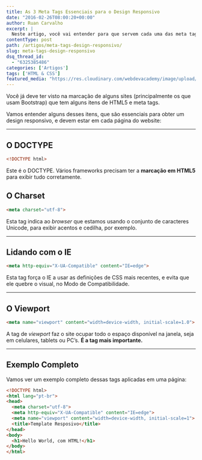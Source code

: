 ```yaml
---
title: As 3 Meta Tags Essenciais para o Design Responsivo
date: "2016-02-26T08:00:20+00:00"
author: Ruan Carvalho
excerpt: |
  Neste artigo, você vai entender para que servem cada uma das meta tags que são usadas em páginas com design responsivo, principalmente a de viewport.
contentType: post
path: /artigos/meta-tags-design-responsivo/
slug: meta-tags-design-responsivo
dsq_thread_id:
  - "6325385486"
categories: ['Artigos']
tags: ['HTML & CSS']
featured_media: "https://res.cloudinary.com/webdevacademy/image/upload/v1556582305/featured/wda-placeholder.jpg"
---
```

Você já deve ter visto na marcação de alguns sites (principalmente os que usam Bootstrap) que tem alguns itens de HTML5 e meta tags.

Vamos entender alguns desses itens, que são essenciais para obter um design responsivo, e devem estar em cada página do website:

* * *

## O DOCTYPE

```html
<!DOCTYPE html>
```

Este é o DOCTYPE. Vários frameworks precisam ter a **marcação em HTML5** para exibir tudo corretamente.

## O Charset

```html
<meta charset="utf-8">
```

Esta tag indica ao _browser_ que estamos usando o conjunto de caracteres Unicode, para exibir acentos e cedilha, por exemplo.

* * *

## Lidando com o IE

```html
<meta http-equiv="X-UA-Compatible" content="IE=edge">
```

Esta tag força o IE a usar as definições de CSS mais recentes, e evita que ele quebre o visual, no Modo de Compatibilidade.

* * *

## O Viewport

```html
<meta name="viewport" content="width=device-width, initial-scale=1.0">
```

A tag de _viewport_ faz o site ocupar todo o espaço disponível na janela, seja em celulares, tablets ou PC’s. **É a tag mais importante.**

* * *

## Exemplo Completo

Vamos ver um exemplo completo dessas tags aplicadas em uma página:

```html
<!DOCTYPE html>
<html lang="pt-br">
<head>
  <meta charset="utf-8">
  <meta http-equiv="X-UA-Compatible" content="IE=edge">
  <meta name="viewport" content="width=device-width, initial-scale=1">	  
  <title>Template Resposivo</title>
</head>
<body>
  <h1>Hello World, com HTML!</h1>
</body>
</html>
```